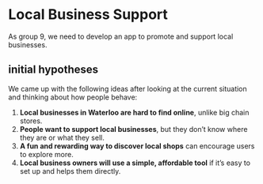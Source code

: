 # Local Business Support

As group 9, we need to develop an app to promote and support local businesses.

## initial hypotheses

We came up with the following ideas after looking at the current situation and thinking about how people behave:

1. **Local businesses in Waterloo are hard to find online**, unlike big chain stores.
2. **People want to support local businesses**, but they don’t know where they are or what they sell.
3. **A fun and rewarding way to discover local shops** can encourage users to explore more.
4. **Local business owners will use a simple, affordable tool** if it’s easy to set up and helps them directly.
  

